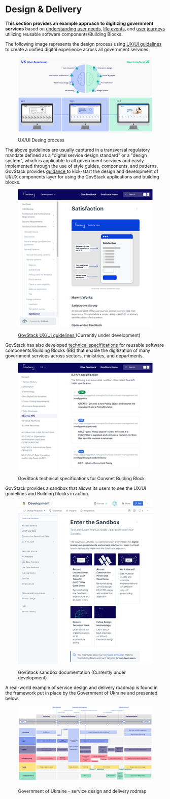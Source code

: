# Design & Delivery

**This section provides an example approach to digitizing government services** based on [understanding user needs](https://govstack.gitbook.io/implementation-playbook/govstack-implementation-playbook/digital-service-design-standard-and-delivery-protocol/understand-user-needs-and-identiry-as-is-user-journey), [life events](https://govstack.gitbook.io/implementation-playbook/govstack-implementation-playbook/learning-and-exchange/artefacts#request-for-information-3-rfi-3), and [user journeys ](https://govstack.gitbook.io/implementation-playbook/govstack-implementation-playbook/learning-and-exchange/artefacts#request-for-information-5-rfi-5)utilizing reusable software components/Building Blocks.&#x20;

The following image represents the design process using [UX/UI guidelines](https://govstack.gitbook.io/specification/v/govstack-specification-main/govstack-ui-ux-guidelines) to create a unified digital experience across all government services.

<figure><img src="../../.gitbook/assets/22.-Digital-Service-Design-Standard-and-Delivery-Protocol (2).jpg" alt=""><figcaption><p>UX/UI Desing process </p></figcaption></figure>

The above guidelines are usually captured in a transversal regulatory mandate defined as a "digital service design standard" or a "design system", which is applicable to all government services and easily implemented through the use of style guides, components, and patterns. GovStack provides [guidance ](https://govstack.gitbook.io/specification/v/govstack-specification-main/govstack-ui-ux-guidelines)to kick-start the design and development of UI/UX components layer for using the GovStack applications and building blocks.

<figure><img src="../../.gitbook/assets/Screenshot 2023-10-31 190207.png" alt=""><figcaption><p><a href="https://govstack.gitbook.io/specification/v/govstack-specification-main/govstack-ui-ux-guidelines">GovStack UX/Ui guidelines </a>(Currently under development)</p></figcaption></figure>

GovStack has also developed [technical specifications](https://govstack.gitbook.io/specification/v/1.0/) for reusable software components/Building Blocks (BB) that enable the digitization of many government services across sectors, ministries, and departments.

<figure><img src="../../.gitbook/assets/Screenshot 2023-10-31 191233.png" alt=""><figcaption><p>GovStack technical specifications for Consnet Bulding Block</p></figcaption></figure>

GovStack provides a sandbox that allows its users to see the UX/UI guidelines and Building blocks in action.

<figure><img src="../../.gitbook/assets/Screenshot 2023-10-31 192008.png" alt=""><figcaption><p>GovStack sandbox documentation (Currently under development)</p></figcaption></figure>

A real-world example of service design and delivery roadmap is found in the framework put in place by the Government of Ukraine and presented below.

<figure><img src="../../.gitbook/assets/21a.-GovStack-country-engagement-journey (1) (1).jpg" alt=""><figcaption><p> Government of Ukraine - service design and delivery rodmap</p></figcaption></figure>
